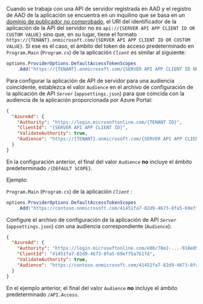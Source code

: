 Cuando se trabaja con una API de servidor registrada en AAD y el registro de AAD de la aplicación se encuentra en un inquilino que se basa en un [dominio de publicador no comprobado](/azure/active-directory/develop/howto-configure-publisher-domain), el URI del identificador de la aplicación de la API del servidor no es `api://{SERVER API APP CLIENT ID OR CUSTOM VALUE}` sino que, en su lugar, tiene el formato `https://{TENANT}.onmicrosoft.com/{SERVER API APP CLIENT ID OR CUSTOM VALUE}`. Si ese es el caso, el ámbito del token de acceso predeterminado en `Program.Main` (`Program.cs`) de la aplicación *`Client`* es similar al siguiente:

```csharp
options.ProviderOptions.DefaultAccessTokenScopes
    .Add("https://{TENANT}.onmicrosoft.com/{SERVER API APP CLIENT ID OR CUSTOM VALUE}/{DEFAULT SCOPE}");
```

Para configurar la aplicación de API de servidor para una audiencia coincidente, establezca el valor `Audience` en el archivo de configuración de la aplicación de API *`Server`* (`appsettings.json`) para que coincida con la audiencia de la aplicación proporcionada por Azure Portal:

```json
{
  "AzureAd": {
    "Authority": "https://login.microsoftonline.com/{TENANT ID}",
    "ClientId": "{SERVER API APP CLIENT ID}",
    "ValidateAuthority": true,
    "Audience": "https://{TENANT}.onmicrosoft.com/{SERVER API APP CLIENT ID OR CUSTOM VALUE}"
  }
}
```

En la configuración anterior, el final del valor `Audience` **no** incluye el ámbito predeterminado `/{DEFAULT SCOPE}`.

Ejemplo:

`Program.Main` (`Program.cs`) de la aplicación *`Client`* :

```csharp
options.ProviderOptions.DefaultAccessTokenScopes
    .Add("https://contoso.onmicrosoft.com/41451fa7-82d9-4673-8fa5-69eff5a761fd/API.Access");
```

Configure el archivo de configuración de la aplicación de API *`Server`* (`appsettings.json`) con una audiencia correspondiente (`Audience`):

```json
{
  "AzureAd": {
    "Authority": "https://login.microsoftonline.com/e86c78e2-...-918e0565a45e",
    "ClientId": "41451fa7-82d9-4673-8fa5-69eff5a761fd",
    "ValidateAuthority": true,
    "Audience": "https://contoso.onmicrosoft.com/41451fa7-82d9-4673-8fa5-69eff5a761fd"
  }
}
```

En el ejemplo anterior, el final del valor `Audience` **no** incluye el ámbito predeterminado `/API.Access`.
